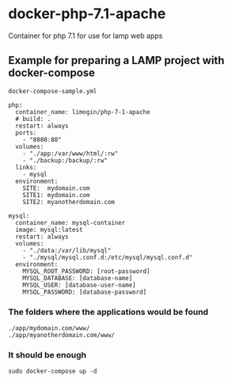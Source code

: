 # docker-php-7.1-apache
Container for php 7.1 for use for lamp web apps

## Example for preparing a LAMP project with docker-compose

`docker-compose-sample.yml`

```
php:
  container_name: limogin/php-7-1-apache
  # build: .
  restart: always
  ports:
    - "8080:80"
  volumes:
    - "./app:/var/www/html/:rw"
    - "./backup:/backup/:rw"
  links:
    - mysql
  environment:
    SITE:  mydomain.com
    SITE1: mydomain.com
    SITE2: myanotherdomain.com

mysql:
  container_name: mysql-container
  image: mysql:latest
  restart: always
  volumes:
    - "./data:/var/lib/mysql"
    - "./mysql/mysql.conf.d:/etc/mysql/mysql.conf.d"
  environment:
    MYSQL_ROOT_PASSWORD: [root-password]
    MYSQL_DATABASE: [database-name]
    MYSQL_USER: [database-user-name]
    MYSQL_PASSWORD: [database-password]
```

### The folders where the applications would be found

````
./app/mydomain.com/www/
./app/myanotherdomain.com/www/
````

### It should be enough

`sudo docker-compose up -d`
